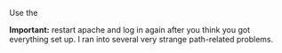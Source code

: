 Use the 

**Important:** restart apache and log in again after you think
you got everything set up. I ran into several very strange path-related problems.
